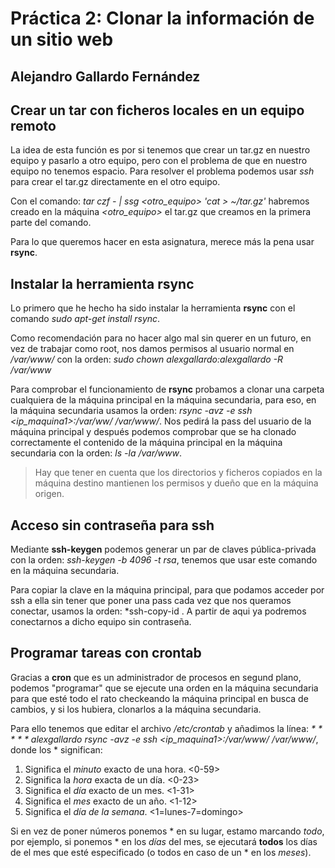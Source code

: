 # Práctica 2: Clonar la información de un sitio web

## Alejandro Gallardo Fernández

## Crear un tar con ficheros locales en un equipo remoto

La idea de esta función es por si tenemos que crear un tar.gz en nuestro 
equipo y pasarlo a otro equipo, pero con el problema de que en nuestro 
equipo no tenemos espacio. Para resolver el problema podemos usar *ssh* 
para crear el tar.gz directamente en el otro equipo.

Con el comando: *tar czf - <directorio> | ssg <otro_equipo> 'cat > 
~/tar.gz'* habremos creado en la máquina *<otro_equipo>* el tar.gz que 
creamos en la primera parte del comando.

Para lo que queremos hacer en esta asignatura, merece más la pena usar 
**rsync**.

## Instalar la herramienta **rsync**

Lo primero que he hecho ha sido instalar la herramienta **rsync** con el 
comando *sudo apt-get install rsync*.

Como recomendación para no hacer algo mal sin querer en un futuro, en vez 
de trabajar como root, nos damos permisos al usuario normal en */var/www/* 
con la orden: *sudo chown alexgallardo:alexgallardo -R /var/www*

Para comprobar el funcionamiento de **rsync** probamos a clonar una carpeta 
cualquiera de la máquina principal en la máquina secundaria, para eso, en 
la máquina secundaria usamos la orden: *rsync -avz -e ssh 
<ip_maquina1>:/var/ww/ /var/www/*. Nos pedirá la pass del usuario de la 
máquina principal y después podemos comprobar que se ha clonado 
correctamente el contenido de la máquina principal en la máquina secundaria 
con la orden: *ls -la /var/www*.

> Hay que tener en cuenta que los directorios y ficheros copiados en la 
máquina destino mantienen los permisos y dueño que en la máquina origen.

## Acceso sin contraseña para **ssh**

Mediante **ssh-keygen** podemos generar un par de claves pública-privada 
con la orden: *ssh-keygen -b 4096 -t rsa*, tenemos que usar este comando en 
la máquina secundaria.

Para copiar la clave en la máquina principal, para que podamos acceder por 
ssh a ella sin tener que poner una pass cada vez que nos queramos conectar, 
usamos la orden: *ssh-copy-id <maquina1>. A partir de aqui ya podremos 
conectarnos a dicho equipo sin contraseña.

## Programar tareas con **crontab**

Gracias a **cron** que es un administrador de procesos en segund plano, 
podemos "programar" que se ejecute una orden en la máquina secundaria para 
que esté todo el rato checkeando la máquina principal en busca de cambios, 
y si los hubiera, clonarlos a la máquina secundaria.

Para ello tenemos que editar el archivo */etc/crontab* y añadimos la 
línea: *\* \* \* \* \* alexgallardo rsync -avz -e ssh 
<ip_maquina1>:/var/www/ /var/www/*, donde los \* significan:

1. Significa el *minuto* exacto de una hora. <0-59>
2. Significa la *hora* exacta de un día. <0-23>
3. Significa el *día* exacto de un mes. <1-31>
4. Significa el *mes* exacto de un año. <1-12>
5. Significa el *día de la semana*. <1=lunes-7=domingo>

Si en vez de poner números ponemos \* en su lugar, estamo marcando *todo*, 
por ejemplo, si ponemos \* en los *días* del mes, se ejecutará **todos** 
los días de el mes que esté especificado (o todos en caso de un \* en los 
*meses*).
